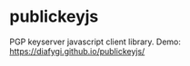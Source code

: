 # publickeyjs
PGP keyserver javascript client library. Demo: https://diafygi.github.io/publickeyjs/
